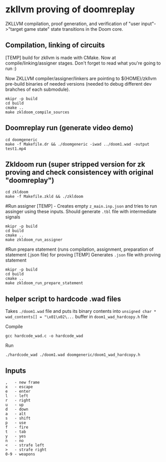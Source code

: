 # zkllvm proving of doomreplay
ZKLLVM compilation, proof generation, and verification of "user input"->"target game state" state transitions in the Doom core.


## Compilation, linking of circuits
[TEMP] build for zkllvm is made with CMake. Now at compile/linking/assigner stages. Don't forget to read what you're going to run :)

Now ZKLLVM compiler/assigner/linkers are pointing to ${HOME}/zkllvm pre-build binaries of needed versions
(needed to debug different dev brahches of each submodule).
```
mkipr -p build
cd build
cmake .. 
make zkldoom_compile_sources
```


## Doomreplay run (generate video demo)
```
cd doomgeneric
make -f Makefile.dr && ./doomgeneric -iwad ../doom1.wad -output test1.mp4
```

## Zkldoom run (super stripped version for zk proving and check consistencey with original "doomreplay")
```
cd zkldoom
make -f Makefile.zkld && ./zkldoom
```

#Run assigner
[TEMP] - Creates empty ```z_main.inp.json``` and tries to run assinger using these inputs. Should generate ```.tbl``` file with intermediate signals
```
mkipr -p build
cd build
cmake .. 
make zkldoom_run_assigner
```

#Run prepare statement (runs compilation, assignment, preparation of statement (.json file) for proving
[TEMP] Generates ```.json``` file with proving statement
```
mkipr -p build
cd build
cmake .. 
make zkldoom_run_prepare_statement
```




## helper script to hardcode .wad files

Takes ```./doom1.wad``` file and puts its binary contents into ```unsigned char * wad_contents[] = "\x01\x02\...``` buffer in ```doom1_wad_hardcopy.h``` file

Compile
```
gcc hardcode_wad.c -o hardcode_wad
```

Run
```
./hardcode_wad ./doom1.wad doomgeneric/doom1_wad_hardcopy.h

```


## Inputs

```
,   - new frame
x   - escape
e   - enter
l   - left
r   - right
u   - up
d   - down
a   - alt
s   - shift
p   - use
f   - fire
t   - tab
y   - yes
n   - no
<   - strafe left
>   - strafe right
0-9 - weapons
```

